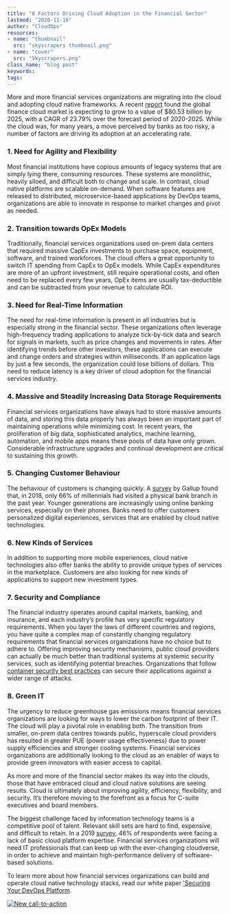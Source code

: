 ```yaml
---
title: "8 Factors Driving Cloud Adoption in the Financial Sector"
lastmod: "2020-11-16"
author: "CloudOps"
resources:
- name: "thumbnail"
  src: "skyscrapers thumbnail.png"
- name: "cover"
  src: "Skyscrapers.png"
class_name: "blog post"
keywords:
tags:
---
```


<p>More and more financial services organizations are migrating into the cloud and adopting cloud native frameworks. A recent <a href="https://www.mordorintelligence.com/industry-reports/finance-cloud-market">report</a> found the global finance cloud market is expecting to grow to a value of $80.53 billion by 2025, with a CAGR of 23.79% over the forecast period of 2020-2025. While the cloud was, for many years, a move perceived by banks as too risky, a number of factors are driving its adoption at an accelerating rate.</p>

<h3>1. Need for Agility and Flexibility</h3>

<p>Most financial institutions have copious amounts of legacy systems that are simply lying there, consuming resources. These systems are monolithic, heavily siloed, and difficult both to change and scale. In contrast, cloud native platforms are scalable on-demand. When software features are released to distributed, microservice-based applications by DevOps teams, organizations are able to innovate in response to market changes and pivot as needed.
</p>

<h3>2. Transition towards OpEx Models</h3>

<p>Traditionally, financial services organizations used on-prem data centers that required massive CapEx investments to purchase space, equipment, software, and trained workforces. The cloud offers a great opportunity to switch IT spending from CapEx to OpEx models. While CapEx expenditures are more of an upfront investment, still require operational costs, and often need to be replaced every few years, OpEx items are usually tax-deductible and can be subtracted from your revenue to calculate ROI.</p>

<h3>3. Need for Real-Time Information</h3>

<p>The need for real-time information is present in all industries but is especially strong in the financial sector. These organizations often leverage high-frequency trading applications to analyze tick-by-tick data and search for signals in markets, such as price changes and movements in rates. After identifying trends before other investors, these applications can execute and change orders and strategies within milliseconds. If an application lags by just a few seconds, the organization could lose billions of dollars. This need to reduce latency is a key driver of cloud adoption for the financial services industry.</p>

<h3>4. Massive and Steadily Increasing Data Storage Requirements</h3>

<p>Financial services organizations have always had to store massive amounts of data, and storing this data properly has always been an important part of maintaining operations while minimizing cost. In recent years, the proliferation of big data, sophisticated analytics, machine learning, automation, and mobile apps means these pools of data have only grown. Considerable infrastructure upgrades and continual development are critical to sustaining this growth.</p>

<h3>5. Changing Customer Behaviour</h3>

<p>The behaviour of customers is changing quickly. A <a href="https://blog.tierpoint.com/cloud-computing-accelerates-financial-services-growth">survey</a> by Gallup found that, in 2018, only 66% of millennials had visited a physical bank branch in the past year. Younger generations are increasingly using online banking services, especially on their phones. Banks need to offer customers personalized digital experiences, services that are enabled by cloud native technologies.</p>

<h3>6. New Kinds of Services</h3>

<p>In addition to supporting more mobile experiences, cloud native technologies also offer banks the ability to provide unique types of services in the marketplace. Customers are also looking for new kinds of applications to support new investment types.</p>

<h3>7. Security and Compliance</h3>

<p>The financial industry operates around capital markets, banking, and insurance, and each industry’s profile has very specific regulatory requirements. When you layer the laws of different countries and regions, you have quite a complex map of constantly changing regulatory requirements that financial services organizations have no choice but to adhere to. Offering improving security mechanisms, public cloud providers can actually be much better than traditional systems at systemic security services, such as identifying potential breaches. Organizations that follow <a href="https://www.cloudops.com/blog/a-brief-guide-to-securing-containers-at-scale/">container security best practices</a> can secure their applications against a wider range of attacks.</p>

<h3>8. Green IT</h3>

<p>The urgency to reduce greenhouse gas emissions means financial services organizations are looking for ways to lower the carbon footprint of their IT. The cloud will play a pivotal role in enabling both. The transition from smaller, on-prem data centres towards public, hyperscale cloud providers has resulted in greater PUE (power usage effectiveness) due to power supply efficiencies and stronger cooling systems. Financial services organizations are additionally looking to the cloud as an enabler of ways to provide green innovators with easier access to capital.</p>

<p>As more and more of the financial sector makes its way into the clouds, those that have embraced cloud and cloud native solutions are seeing results. Cloud is ultimately about improving agility, efficiency, flexibility, and security. It’s therefore moving to the forefront as a focus for C-suite executives and board members.</p>

<p>The biggest challenge faced by information technology teams is a competitive pool of talent. Relevant skill sets are hard to find, expensive, and difficult to retain. In a 2019 <a href="https://www.information-age.com/downloads/multi-cloud-fundamental-to-financial-services-transformation/">survey</a>, 46% of respondents were facing a lack of basic cloud platform expertise. Financial services organizations will need IT professionals that can keep up with the ever-changing cloudverse, in order to achieve and maintain high-performance delivery of software-based solutions.</p>

<p>To learn more about how financial services organizations can build and operate cloud native technology stacks, read our white paper <a href="https://www.cloudops.com/resources/white-papers/securing-your-devops-platform-financial-institutions/">'Securing Your DevOps Platform</a>.</p>

<!--HubSpot Call-to-Action Code --><span class="hs-cta-wrapper" id="hs-cta-wrapper-c03a0dc7-f125-466a-b050-adc55962091e"><span class="hs-cta-node hs-cta-c03a0dc7-f125-466a-b050-adc55962091e" id="hs-cta-c03a0dc7-f125-466a-b050-adc55962091e"><!--[if lte IE 8]><div id="hs-cta-ie-element"></div><![endif]--><a href="https://cta-redirect.hubspot.com/cta/redirect/732832/c03a0dc7-f125-466a-b050-adc55962091e"  target="_blank" ><img class="hs-cta-img" id="hs-cta-img-c03a0dc7-f125-466a-b050-adc55962091e" style="border-width:0px;" src="https://no-cache.hubspot.com/cta/default/732832/c03a0dc7-f125-466a-b050-adc55962091e.png"  alt="New call-to-action"/></a></span><script charset="utf-8" src="https://js.hscta.net/cta/current.js"></script><script type="text/javascript"> hbspt.cta.load(732832, 'c03a0dc7-f125-466a-b050-adc55962091e', {}); </script></span><!-- end HubSpot Call-to-Action Code -->